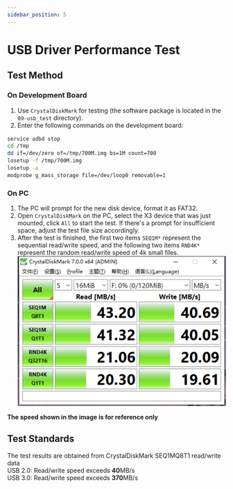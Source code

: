 ```yaml
---
sidebar_position: 5
---
```

# USB Driver Performance Test

## Test Method

### On Development Board

1. Use `CrystalDiskMark` for testing (the software package is located in the `09-usb_test` directory).
2. Enter the following commands on the development board:
```bash
service adbd stop
cd /tmp
dd if=/dev/zero of=/tmp/700M.img bs=1M count=700
losetup -f /tmp/700M.img
losetup -a 
modprobe g_mass_storage file=/dev/loop0 removable=1
```

### On PC

1. The PC will prompt for the new disk device, format it as FAT32.
2. Open `CrystalDiskMark` on the PC, select the X3 device that was just mounted, click `All` to start the test. If there's a prompt for insufficient space, adjust the test file size accordingly.
3. After the test is finished, the first two items `SEQ1M*` represent the sequential read/write speed, and the following two items `RND4K*` represent the random read/write speed of 4k small files.
   ![10_usb_benchmark](./image/hardware_unit_test/10_usb_benchmark.png)  


  **The speed shown in the image is for reference only**

## Test Standards

The test results are obtained from CrystalDiskMark SEQ1MQ8T1 read/write data  
USB 2.0: Read/write speed exceeds **40**MB/s  
USB 3.0: Read/write speed exceeds **370**MB/s